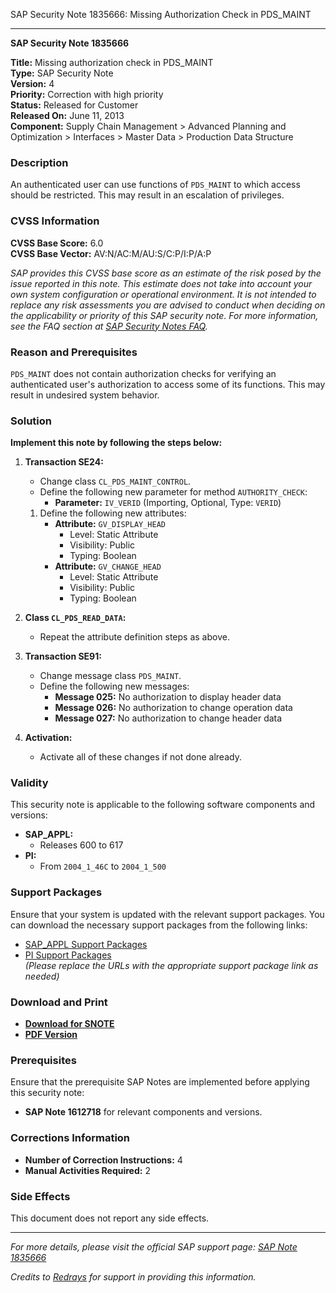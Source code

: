 SAP Security Note 1835666: Missing Authorization Check in PDS_MAINT

---

**SAP Security Note 1835666**

**Title:** Missing authorization check in PDS_MAINT  
**Type:** SAP Security Note  
**Version:** 4  
**Priority:** Correction with high priority  
**Status:** Released for Customer  
**Released On:** June 11, 2013  
**Component:** Supply Chain Management > Advanced Planning and Optimization > Interfaces > Master Data > Production Data Structure

### **Description**
An authenticated user can use functions of `PDS_MAINT` to which access should be restricted. This may result in an escalation of privileges.

### **CVSS Information**
**CVSS Base Score:** 6.0  
**CVSS Base Vector:** AV:N/AC:M/AU:S/C:P/I:P/A:P

*SAP provides this CVSS base score as an estimate of the risk posed by the issue reported in this note. This estimate does not take into account your own system configuration or operational environment. It is not intended to replace any risk assessments you are advised to conduct when deciding on the applicability or priority of this SAP security note. For more information, see the FAQ section at [SAP Security Notes FAQ](https://me.sap.com/securitynotes/faq).*

### **Reason and Prerequisites**
`PDS_MAINT` does not contain authorization checks for verifying an authenticated user's authorization to access some of its functions. This may result in undesired system behavior.

### **Solution**
**Implement this note by following the steps below:**

1. **Transaction SE24:**
   - Change class `CL_PDS_MAINT_CONTROL`.
   - Define the following new parameter for method `AUTHORITY_CHECK`:
     - **Parameter:** `IV_VERID` (Importing, Optional, Type: `VERID`)
   
   1. Define the following new attributes:
      - **Attribute:** `GV_DISPLAY_HEAD`  
        - Level: Static Attribute  
        - Visibility: Public  
        - Typing: Boolean
      - **Attribute:** `GV_CHANGE_HEAD`  
        - Level: Static Attribute  
        - Visibility: Public  
        - Typing: Boolean
   
2. **Class `CL_PDS_READ_DATA`:**
   - Repeat the attribute definition steps as above.

3. **Transaction SE91:**
   - Change message class `PDS_MAINT`.
   - Define the following new messages:
     - **Message 025:** No authorization to display header data
     - **Message 026:** No authorization to change operation data
     - **Message 027:** No authorization to change header data

4. **Activation:**
   - Activate all of these changes if not done already.

### **Validity**
This security note is applicable to the following software components and versions:

- **SAP_APPL:**
  - Releases 600 to 617
- **PI:**
  - From `2004_1_46C` to `2004_1_500`

### **Support Packages**
Ensure that your system is updated with the relevant support packages. You can download the necessary support packages from the following links:

- [SAP_APPL Support Packages](https://me.sap.com/supportpackage/SAPKH60024)
- [PI Support Packages](https://me.sap.com/supportpackage/SAPKIPZI6L)  
*(Please replace the URLs with the appropriate support package link as needed)*

### **Download and Print**
- **[Download for SNOTE](https://notesdownloads.sap.com/note/0040000010850452017)**
- **[PDF Version](https://userapps.support.sap.com/sap/support/sfm/notes/print/0001835666?language=en-US&token=F8F6DFA55834D06CB3D8681DF7F3CC85)**

### **Prerequisites**
Ensure that the prerequisite SAP Notes are implemented before applying this security note:

- **SAP Note 1612718** for relevant components and versions.

### **Corrections Information**
- **Number of Correction Instructions:** 4
- **Manual Activities Required:** 2

### **Side Effects**
This document does not report any side effects.

---

*For more details, please visit the official SAP support page: [SAP Note 1835666](https://me.sap.com/notes/1835666)*

*Credits to [Redrays](https://redrays.io) for support in providing this information.*